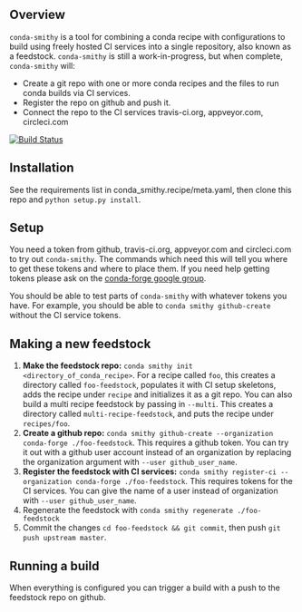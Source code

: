 Overview
--------

`conda-smithy` is a tool for combining a conda recipe with configurations to build using freely hosted CI services into a single repository, also known as a feedstock.
`conda-smithy` is still a work-in-progress, but when complete, `conda-smithy` will:

+ Create a git repo with one or more conda recipes and the files to run conda builds via CI
  services.
+ Register the repo on github and push it.
+ Connect the repo to the CI services travis-ci.org, appveyor.com, circleci.com

[![Build Status](https://travis-ci.org/conda-forge/conda-smithy.svg)](https://travis-ci.org/conda-forge/conda-smithy)

Installation
------------

See the requirements list in conda_smithy.recipe/meta.yaml, then clone this
repo and `python setup.py install`.

Setup
-----

You need a token from github, travis-ci.org, appveyor.com and circleci.com to try out
`conda-smithy`. The commands which need this will tell you where to get these tokens and where to
place them. If you need help getting tokens please ask on the
[conda-forge google group](https://groups.google.com/forum/?hl=en#!forum/conda-forge).

You should be able to test parts of `conda-smithy` with whatever tokens you have.
For example, you should be able to `conda smithy github-create` without the CI service tokens.

Making a new feedstock
----------------------

1. **Make the feedstock repo:** `conda smithy init
<directory_of_conda_recipe>`.     For a recipe called `foo`, this creates a
directory called `foo-feedstock`, populates it with CI setup skeletons, adds the recipe under
`recipe` and initializes it as a git repo. You can also build a multi recipe feedstock by passing
in `--multi`. This creates a directory called `multi-recipe-feedstock`, and puts the recipe
under `recipes/foo`.
2. **Create a github repo:** `conda smithy github-create --organization conda-forge ./foo-feedstock`.
This requires a github token. You can try it out with a github user account
instead of an organization by replacing the organization argument with
`--user github_user_name`.
3. **Register the feedstock with CI services:**
`conda smithy register-ci --organization conda-forge ./foo-feedstock`.
This requires tokens for the CI services. You can give the name of a user instead
of organization with `--user github_user_name`.
4. Regenerate the feedstock with ``conda smithy regenerate ./foo-feedstock``
5. Commit the changes ``cd foo-feedstock && git commit``, then push ``git push upstream master``.

Running a build
---------------

When everything is configured you can trigger a build with a push to the feedstock repo on github.

